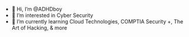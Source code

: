 - 👋 Hi, I’m @ADHDboy
- 👀 I’m interested in Cyber Security
- 🌱 I’m currently learning Cloud Technologies, COMPTIA Security +, The Art of Hacking, & more


<!---
ADHDboy/ADHDboy is a ✨ special ✨ repository because its `README.md` (this file) appears on your GitHub profile.
You can click the Preview link to take a look at your changes.
--->
